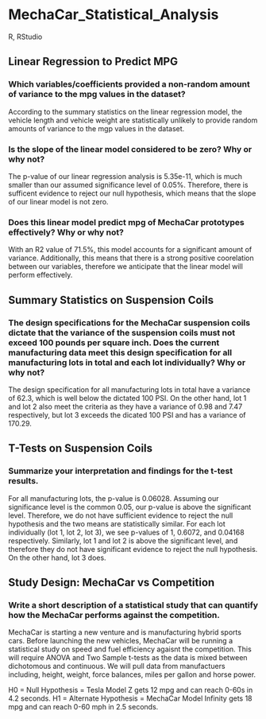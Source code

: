 # MechaCar_Statistical_Analysis
R, RStudio

## Linear Regression to Predict MPG
### Which variables/coefficients provided a non-random amount of variance to the mpg values in the dataset?
According to the summary statistics on the linear regression model, the vehicle length and vehicle weight are statistically unlikely to provide random amounts of variance to the mgp values in the dataset. 

### Is the slope of the linear model considered to be zero? Why or why not?
The p-value of our linear regression analysis is 5.35e-11, which is much smaller than our assumed significance level of 0.05%. Therefore, there is sufficent evidence to reject our null hypothesis, which means that the slope of our linear model is not zero. 

### Does this linear model predict mpg of MechaCar prototypes effectively? Why or why not?
With an R2 value of 71.5%, this model accounts for a significant amount of variance. Additionally, this means that there is a strong positive coorelation between our variables, therefore we anticipate that the linear model will perform effectively.  

## Summary Statistics on Suspension Coils
### The design specifications for the MechaCar suspension coils dictate that the variance of the suspension coils must not exceed 100 pounds per square inch. Does the current manufacturing data meet this design specification for all manufacturing lots in total and each lot individually? Why or why not?
The design specification for all manufacturing lots in total have a variance of 62.3, which is well below the dictated 100 PSI. On the other hand, lot 1 and lot 2 also meet the criteria as they have a variance of 0.98 and 7.47 respectively, but lot 3 exceeds the dicated 100 PSI and has a variance of 170.29. 

## T-Tests on Suspension Coils
### Summarize your interpretation and findings for the t-test results.
For all manufacturing lots, the p-value is 0.06028. Assuming our significance level is the common 0.05, our p-value is above the significant level. Therefore, we do not have sufficient evidence to reject the null hypothesis and the two means are statistically similar. For each lot individually (lot 1, lot 2, lot 3), we see p-values of 1, 0.6072, and 0.04168 respectively. Similarly, lot 1 and lot 2 is above the significant level, and therefore they do not have significant evidence to reject the null hypothesis. On the other hand, lot 3 does. 

## Study Design: MechaCar vs Competition
### Write a short description of a statistical study that can quantify how the MechaCar performs against the competition. 
MechaCar is starting a new venture and is manufacturing hybrid sports cars. Before launching the new vehicles, MechaCar will be running a statistical study on speed and fuel efficiency agaisnt the competition. This will require ANOVA and Two Sample t-tests as the data is mixed between dichotomous and continuous. We will pull data from manufactuers including, height, weight, force balances, miles per gallon and horse power.

H0 = Null Hypothesis = Tesla Model Z gets 12 mpg and can reach 0-60s in 4.2 seconds. 
H1 = Alternate Hypothesis = MechaCar Model Infinity gets 18 mpg and can reach 0-60 mph in 2.5 seconds.
